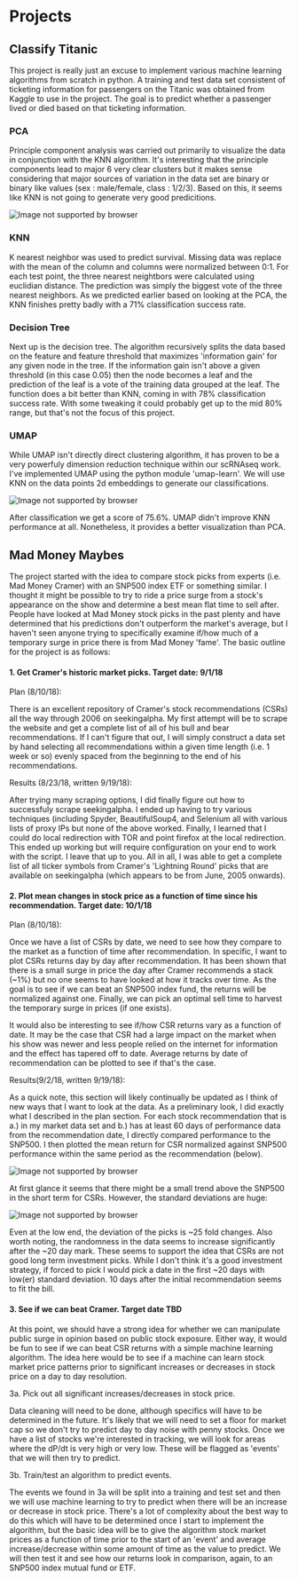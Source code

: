 # Projects

## Classify Titanic

This project is really just an excuse to implement various machine learning algorithms from scratch in python. A training and test data set consistent of ticketing information for passengers on the Titanic was obtained from Kaggle to use in the project. The goal is to predict whether a passenger lived or died based on that ticketing information. 

### PCA

Principle component analysis was carried out primarily to visualize the data in conjunction with the KNN algorithm. It's interesting that the principle components lead to major 6 very clear clusters but it makes sense considering that major sources of variation in the data set are binary or binary like values (sex : male/female, class : 1/2/3). Based on this, it seems like KNN is not going to generate very good predicitions.

![Image not supported by browser](ClassifyTitanic/PCA/pcaMinCleaning.png)

### KNN

K nearest neighbor was used to predict survival. Missing data was replace with the mean of the column and columns were normalized between 0:1. For each test point, the three nearest neightbors were calculated using euclidian distance. The prediction was simply the biggest vote of the three nearest neighbors. As we predicted earlier based on looking at the PCA, the KNN finishes pretty badly with a 71% classification success rate.

### Decision Tree

Next up is the decision tree. The algorithm recursively splits the data based on the feature and feature threshold that maximizes 'information gain' for any given node in the tree. If the information gain isn't above a given threshold (in this case 0.05) then the node becomes a leaf and the prediction of the leaf is a vote of the training data grouped at the leaf. The function does a bit better than KNN, coming in with 78% classification success rate. With some tweaking it could probably get up to the mid 80% range, but that's not the focus of this project.

### UMAP

While UMAP isn't directly direct clustering algorithm, it has proven to be a very powerfuly dimension reduction technique within our scRNAseq work. I've implemented UMAP using the python module 'umap-learn'. We will use KNN on the data points 2d embeddings to generate our classifications. 

![Image not supported by browser](ClassifyTitanic/UMAP/umapMinCleaning.png)

After classification we get a score of 75.6%. UMAP didn't improve KNN performance at all. Nonetheless, it provides a better visualization than PCA.

## Mad Money Maybes

The project started with the idea to compare stock picks from experts (i.e. Mad Money Cramer) with an SNP500 index ETF or something similar. I thought it might be possible to try to ride a price surge from a stock's appearance on the show and determine a best mean flat time to sell after. People have looked at Mad Money stock picks in the past plenty and have determined that his predictions don't outperform the market's average, but I haven't seen anyone trying to specifically examine if/how much of a temporary surge in price there is from Mad Money 'fame'. The basic outline for the project is as follows:

#### 1. Get Cramer's historic market picks. Target date: 9/1/18

Plan (8/10/18):

There is an excellent repository of Cramer's stock recommendations (CSRs) all the way through 2006 on seekingalpha. My first attempt will be to scrape the website and get a complete list of all of his bull and bear recommendations. If I can't figure that out, I will simply construct a data set by hand selecting all recommendations within a given time length (i.e. 1 week or so) evenly spaced from the beginning to the end of his recommendations.

Results (8/23/18, written 9/19/18):

After trying many scraping options, I did finally figure out how to successfuly scrape seekingalpha. I ended up having to try various techniques (including Spyder, BeautifulSoup4, and Selenium all with various lists of proxy IPs but none of the above worked. Finally, I learned that I could do local redirection with TOR and point firefox at the local redirection. This ended up working but will require configuration on your end to work with the script. I leave that up to you. All in all, I was able to get a complete list of all ticker symbols from Cramer's 'Lightning Round' picks that are available on seekingalpha (which appears to be from June, 2005 onwards).

#### 2. Plot mean changes in stock price as a function of time since his recommendation. Target date: 10/1/18

Plan (8/10/18):

Once we have a list of CSRs by date, we need to see how they compare to the market as a function of time after recommendation. In specific, I want to plot CSRs returns day by day after recommendation. It has been shown that there is a small surge in price the day after Cramer recommends a stack (~1%) but no one seems to have looked at how it tracks over time. As the goal is to see if we can beat an SNP500 index fund, the returns will be normalized against one. Finally, we can pick an optimal sell time to harvest the temporary surge in prices (if one exists).

It would also be interesting to see if/how CSR returns vary as a function of date. It may be the case that CSR had a large impact on the market when his show was newer and less people relied on the internet for information and the effect has tapered off to date. Average returns by date of recommendation can be plotted to see if that's the case.

Results(9/2/18, written 9/19/18):

As a quick note, this section will likely continually be updated as I think of new ways that I want to look at the data. As a preliminary look, I did exactly what I described in the plan section. For each stock recommendation that is a.) in my market data set and b.) has at least 60 days of performance data from the recommendation date, I directly compared performance to the SNP500. I then plotted the mean return for CSR normalized against SNP500 performance within the same period as the recommendation (below).

![Image not supported by browser](MadMoneyMaybes/csr_performance_by_day.png)

At first glance it seems that there might be a small trend above the SNP500 in the short term for CSRs. However, the standard deviations are huge:

![Image not supported by browser](MadMoneyMaybes/csr_performance_by_day_sd.png)

Even at the low end, the deviation of the picks is ~25 fold changes. Also worth noting, the randomness in the data seems to increase significantly after the ~20 day mark. These seems to support the idea that CSRs are not good long term investment picks. While I don't think it's a good investment strategy, if forced to pick I would pick a date in the first ~20 days with low(er) standard deviation. 10 days after the initial recommendation seems to fit the bill. 

#### 3. See if we can beat Cramer. Target date TBD

At this point, we should have a strong idea for whether we can manipulate public surge in opinion based on public stock exposure. Either way, it would be fun to see if we can beat CSR returns with a simple machine learning algorithm. The idea here would be to see if a machine can learn stock market price patterns prior to significant increases or decreases in stock price on a day to day resolution. 

3a. Pick out all significant increases/decreases in stock price.

Data cleaning will need to be done, although specifics will have to be determined in the future. It's likely that we will need to set a floor for market cap so we don't try to predict day to day noise with penny stocks. Once we have a list of stocks we're interested in tracking, we will look for areas where the dP/dt is very high or very low. These will be flagged as 'events' that we will then try to predict.

3b. Train/test an algorithm to predict events.

The events we found in 3a will be split into a training and test set and then we will use machine learning to try to predict when there will be an increase or decrease in stock price. There's a lot of complexity about the best way to do this which will have to be determined once I start to implement the algorithm, but the basic idea will be to give the algorithm stock market prices as a function of time prior to the start of an 'event' and average increase/decrease within some amount of time as the value to predict. We will then test it and see how our returns look in comparison, again, to an SNP500 index mutual fund or ETF. 

